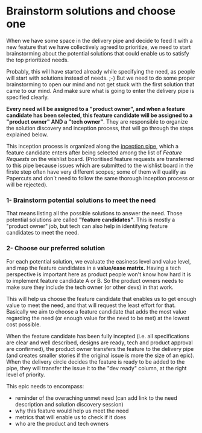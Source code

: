 # Brainstorm solutions and choose one

When we have some space in the delivery pipe and decide to feed it with a new feature that we have collectively agreed to prioritize, we need to start brainstorming about the potential solutions that could enable us to satisfy the top prioritized needs.

Probably, this will have started already while specifying the need, as people will start with solutions instead of needs. ;-) But we need to do some proper brainstorming to open our mind and not get stuck with the first solution that came to our mind. And make sure what is going to enter the delivery pipe is specified clearly.

**Every need will be assigned to a "product owner", and when a feature candidate has been selected, this feature candidate will be assigned to a "product owner" AND a "tech owner"**. They are responsible to organize the solution discovery and inception process, that will go through the steps explained below.

This inception process is organized along the [inception pipe](https://github.com/openfoodfoundation/inception-pipe/issues), which a feature candidate enters after being selected among the list of _Feature Requests_ on the wishlist board. (Prioritised feature requests are transferred to this pipe because issues which are submitted to the wishlist board in the firste step often have very different scopes; some of them will qualify as Papercuts and don´t need to follow the same thorough inception process or will be rejected).

### 1- Brainstorm potential solutions to meet the need

That means listing all the possible solutions to answer the need. Those potential solutions are called **"feature candidates"**. This is mostly a "product owner" job, but tech can also help in identifying feature candidates to meet the need.

### 2- Choose our preferred solution

For each potential solution, we evaluate the easiness level and value level, and map the feature candidates in a **value/ease matrix.** Having a tech perspective is important here as product people won't know how hard it is to implement feature candidate A or B. So the product owners needs to make sure they include the tech owner (or other devs) in that work.

This will help us choose the feature candidate that enables us to get enough value to meet the need, and that will request the least effort for that. Basically we aim to choose a feature candidate that adds the most value regarding the need (or enough value for the need to be met) at the lowest cost possible.

When the feature candidate has been fully incepted (i.e. all specifications are clear and well described, designs are ready, tech and product approval are confirmed), the product owner transfers the feature to the delivery pipe (and creates smaller stories if the original issue is more the size of an epic). When the delivery circle decides the feature is ready to be added to the pipe, they will transfer the issue it to the "dev ready" column, at the right level of priority.

This epic needs to encompass:

* reminder of the overaching unmet need (can add link to the need description and solution discovery session)
* why this feature would help us meet the need
* metrics that will enable us to check if it does
* who are the product and tech owners
